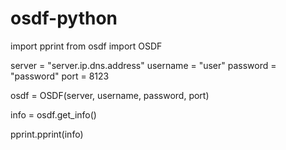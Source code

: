 # osdf-python

import pprint
from osdf import OSDF

server = "server.ip.dns.address"
username = "user"
password = "password"
port = 8123

osdf = OSDF(server, username, password, port)

info = osdf.get_info()

pprint.pprint(info)
